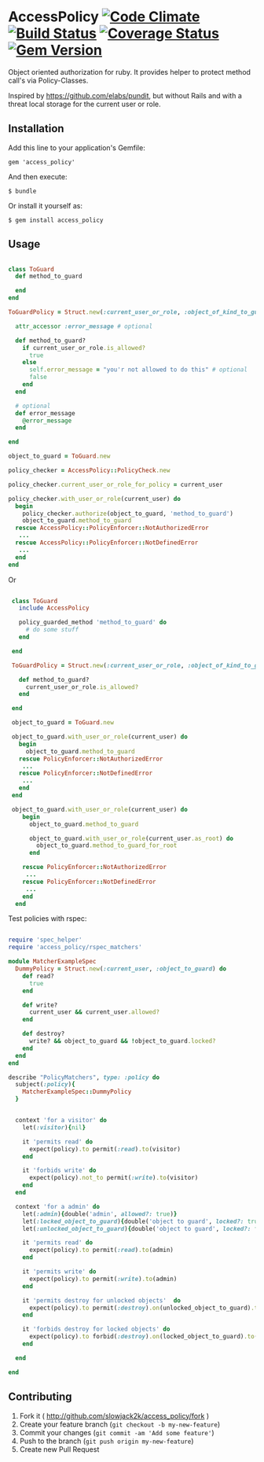 # AccessPolicy [![Code Climate](https://codeclimate.com/github/slowjack2k/access_policy.png)](https://codeclimate.com/github/slowjack2k/access_policy) [![Build Status](https://travis-ci.org/slowjack2k/access_policy.png?branch=master)](https://travis-ci.org/slowjack2k/access_policy) [![Coverage Status](https://coveralls.io/repos/slowjack2k/access_policy/badge.png?branch=master)](https://coveralls.io/r/slowjack2k/access_policy?branch=master) [![Gem Version](https://badge.fury.io/rb/access_policy.png)](http://badge.fury.io/rb/access_policy)

Object oriented authorization for ruby. It provides helper to
protect method call's via Policy-Classes.

Inspired by https://github.com/elabs/pundit, but without Rails
and with a threat local storage for the current user or role.

## Installation

Add this line to your application's Gemfile:

    gem 'access_policy'

And then execute:

    $ bundle

Or install it yourself as:

    $ gem install access_policy

## Usage

```ruby

class ToGuard
  def method_to_guard

  end
end

ToGuardPolicy = Struct.new(:current_user_or_role, :object_of_kind_to_guard) do

  attr_accessor :error_message # optional

  def method_to_guard?
    if current_user_or_role.is_allowed?
      true
    else
      self.error_message = "you'r not allowed to do this" # optional
      false
    end
  end

  # optional
  def error_message
    @error_message
  end

end

object_to_guard = ToGuard.new

policy_checker = AccessPolicy::PolicyCheck.new

policy_checker.current_user_or_role_for_policy = current_user

policy_checker.with_user_or_role(current_user) do
  begin
    policy_checker.authorize(object_to_guard, 'method_to_guard')
    object_to_guard.method_to_guard
  rescue AccessPolicy::PolicyEnforcer::NotAuthorizedError
   ...
  rescue AccessPolicy::PolicyEnforcer::NotDefinedError
   ...
  end
end


```

Or

```ruby

 class ToGuard
   include AccessPolicy

   policy_guarded_method 'method_to_guard' do
     # do some stuff
   end

 end

 ToGuardPolicy = Struct.new(:current_user_or_role, :object_of_kind_to_guard) do

   def method_to_guard?
     current_user_or_role.is_allowed?
   end

 end

 object_to_guard = ToGuard.new

 object_to_guard.with_user_or_role(current_user) do
   begin
     object_to_guard.method_to_guard
   rescue PolicyEnforcer::NotAuthorizedError
    ...
   rescue PolicyEnforcer::NotDefinedError
    ...
   end
 end

 object_to_guard.with_user_or_role(current_user) do
    begin
      object_to_guard.method_to_guard

      object_to_guard.with_user_or_role(current_user.as_root) do
        object_to_guard.method_to_guard_for_root
      end

    rescue PolicyEnforcer::NotAuthorizedError
     ...
    rescue PolicyEnforcer::NotDefinedError
     ...
    end
  end


```

Test policies with rspec:

```ruby

require 'spec_helper'
require 'access_policy/rspec_matchers'

module MatcherExampleSpec
  DummyPolicy = Struct.new(:current_user, :object_to_guard) do
    def read?
      true
    end

    def write?
      current_user && current_user.allowed?
    end

    def destroy?
      write? && object_to_guard && !object_to_guard.locked?
    end
  end
end

describe "PolicyMatchers", type: :policy do
  subject(:policy){
    MatcherExampleSpec::DummyPolicy
  }


  context 'for a visitor' do
    let(:visitor){nil}

    it 'permits read' do
      expect(policy).to permit(:read).to(visitor)
    end

    it 'forbids write' do
      expect(policy).not_to permit(:write).to(visitor)
    end
  end

  context 'for a admin' do
    let(:admin){double('admin', allowed?: true)}
    let(:locked_object_to_guard){double('object to guard', locked?: true)}
    let(:unlocked_object_to_guard){double('object to guard', locked?: false)}

    it 'permits read' do
      expect(policy).to permit(:read).to(admin)
    end

    it 'permits write' do
      expect(policy).to permit(:write).to(admin)
    end

    it 'permits destroy for unlocked objects'  do
      expect(policy).to permit(:destroy).on(unlocked_object_to_guard).to(admin)
    end

    it 'forbids destroy for locked objects' do
      expect(policy).to forbid(:destroy).on(locked_object_to_guard).to(admin)
    end

  end

end


```

## Contributing

1. Fork it ( http://github.com/slowjack2k/access_policy/fork )
2. Create your feature branch (`git checkout -b my-new-feature`)
3. Commit your changes (`git commit -am 'Add some feature'`)
4. Push to the branch (`git push origin my-new-feature`)
5. Create new Pull Request
